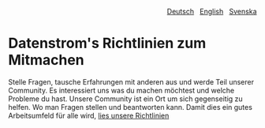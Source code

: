 <p align="right"><a href="CONTRIBUTING-de.md">Deutsch</a> &nbsp; <a href="CONTRIBUTING.md">English</a> &nbsp; <a href="CONTRIBUTING-sv.md">Svenska</a></p>

# Datenstrom's Richtlinien zum Mitmachen

Stelle Fragen, tausche Erfahrungen mit anderen aus und werde Teil unserer Community. Es interessiert uns was du machen möchtest und welche Probleme du hast. Unsere Community ist ein Ort um sich gegenseitig zu helfen. Wo man Fragen stellen und beantworten kann. Damit dies ein gutes Arbeitsumfeld für alle wird, [lies unsere Richtlinien](https://datenstrom.se/de/yellow/help/contributing-guidelines)
